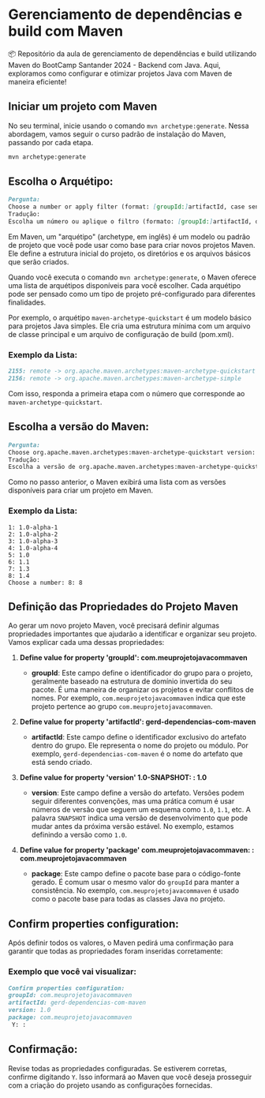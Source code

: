 # Gerenciamento de dependências e build com Maven
📦 Repositório da aula de gerenciamento de dependências e build utilizando Maven do BootCamp Santander 2024 - Backend com Java. Aqui, exploramos como configurar e otimizar projetos Java com Maven de maneira eficiente!

## Iniciar um projeto com Maven

No seu terminal, inicie usando o comando `mvn archetype:generate`. Nessa abordagem, vamos seguir o curso padrão de instalação do Maven, passando por cada etapa.

```markdown
mvn archetype:generate
````

## Escolha o Arquétipo:

```markdown
Pergunta:
Choose a number or apply filter (format: [groupId:]artifactId, case sensitive contains): 2155:
Tradução:
Escolha um número ou aplique o filtro (formato: [groupId:]artifactId, diferenciação de maiúsculas e minúsculas): 2155:
````

Em Maven, um "arquétipo" (archetype, em inglês) é um modelo ou padrão de projeto que você pode usar como base para criar novos projetos Maven. Ele define a estrutura inicial do projeto, os diretórios e os arquivos básicos que serão criados.

Quando você executa o comando `mvn archetype:generate`, o Maven oferece uma lista de arquétipos disponíveis para você escolher. Cada arquétipo pode ser pensado como um tipo de projeto pré-configurado para diferentes finalidades.

Por exemplo, o arquétipo `maven-archetype-quickstart` é um modelo básico para projetos Java simples. Ele cria uma estrutura mínima com um arquivo de classe principal e um arquivo de configuração de build (pom.xml).

### Exemplo da Lista:

```markdown
2155: remote -> org.apache.maven.archetypes:maven-archetype-quickstart 
2156: remote -> org.apache.maven.archetypes:maven-archetype-simple 
````

Com isso, responda a primeira etapa com o número que corresponde ao `maven-archetype-quickstart`.

## Escolha a versão do Maven:

```markdown
Pergunta:
Choose org.apache.maven.archetypes:maven-archetype-quickstart version:
Tradução:
Escolha a versão de org.apache.maven.archetypes:maven-archetype-quickstart:
````

Como no passo anterior, o Maven exibirá uma lista com as versões disponíveis para criar um projeto em Maven.

### Exemplo da Lista:

````
1: 1.0-alpha-1
2: 1.0-alpha-2
3: 1.0-alpha-3
4: 1.0-alpha-4
5: 1.0
6: 1.1
7: 1.3
8: 1.4
Choose a number: 8: 8
````

## Definição das Propriedades do Projeto Maven

Ao gerar um novo projeto Maven, você precisará definir algumas propriedades importantes que ajudarão a identificar e organizar seu projeto. Vamos explicar cada uma dessas propriedades:

1. **Define value for property 'groupId': com.meuprojetojavacommaven**

    - **groupId**: Este campo define o identificador do grupo para o projeto, geralmente baseado na estrutura de domínio invertida do seu pacote. É uma maneira de organizar os projetos e evitar conflitos de nomes. Por exemplo, `com.meuprojetojavacommaven` indica que este projeto pertence ao grupo `com.meuprojetojavacommaven`.

2. **Define value for property 'artifactId': gerd-dependencias-com-maven**

    - **artifactId**: Este campo define o identificador exclusivo do artefato dentro do grupo. Ele representa o nome do projeto ou módulo. Por exemplo, `gerd-dependencias-com-maven` é o nome do artefato que está sendo criado.

3. **Define value for property 'version' 1.0-SNAPSHOT: : 1.0**

    - **version**: Este campo define a versão do artefato. Versões podem seguir diferentes convenções, mas uma prática comum é usar números de versão que seguem um esquema como `1.0`, `1.1`, etc. A palavra `SNAPSHOT` indica uma versão de desenvolvimento que pode mudar antes da próxima versão estável. No exemplo, estamos definindo a versão como `1.0`.

4. **Define value for property 'package' com.meuprojetojavacommaven: : com.meuprojetojavacommaven**

    - **package**: Este campo define o pacote base para o código-fonte gerado. É comum usar o mesmo valor do `groupId` para manter a consistência. No exemplo, `com.meuprojetojavacommaven` é usado como o pacote base para todas as classes Java no projeto.

## Confirm properties configuration:

Após definir todos os valores, o Maven pedirá uma confirmação para garantir que todas as propriedades foram inseridas corretamente:

### Exemplo que você vai visualizar:

```markdown
Confirm properties configuration:
groupId: com.meuprojetojavacommaven
artifactId: gerd-dependencias-com-maven
version: 1.0
package: com.meuprojetojavacommaven
 Y: : 
````

## Confirmação:

Revise todas as propriedades configuradas. Se estiverem corretas, confirme digitando `Y`. Isso informará ao Maven que você deseja prosseguir com a criação do projeto usando as configurações fornecidas.
